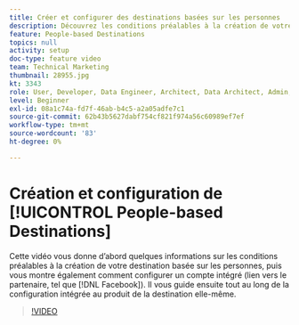 ```yaml
---
title: Créer et configurer des destinations basées sur les personnes
description: Découvrez les conditions préalables à la création de votre destination basée sur les personnes, ainsi que la manière de configurer un compte intégré (lien vers le partenaire, tel que Facebook). Découvrez la configuration intégrée au produit de la destination elle-même.
feature: People-based Destinations
topics: null
activity: setup
doc-type: feature video
team: Technical Marketing
thumbnail: 28955.jpg
kt: 3343
role: User, Developer, Data Engineer, Architect, Data Architect, Admin, Leader
level: Beginner
exl-id: 08a1c74a-fd7f-46ab-b4c5-a2a05adfe7c1
source-git-commit: 62b43b5627dabf754cf821f974a56c60989ef7ef
workflow-type: tm+mt
source-wordcount: '83'
ht-degree: 0%

---
```


# Création et configuration de [!UICONTROL People-based Destinations]

Cette vidéo vous donne d’abord quelques informations sur les conditions préalables à la création de votre destination basée sur les personnes, puis vous montre également comment configurer un compte intégré (lien vers le partenaire, tel que [!DNL Facebook]). Il vous guide ensuite tout au long de la configuration intégrée au produit de la destination elle-même.

>[!VIDEO](https://video.tv.adobe.com/v/28955/?quality=12)
